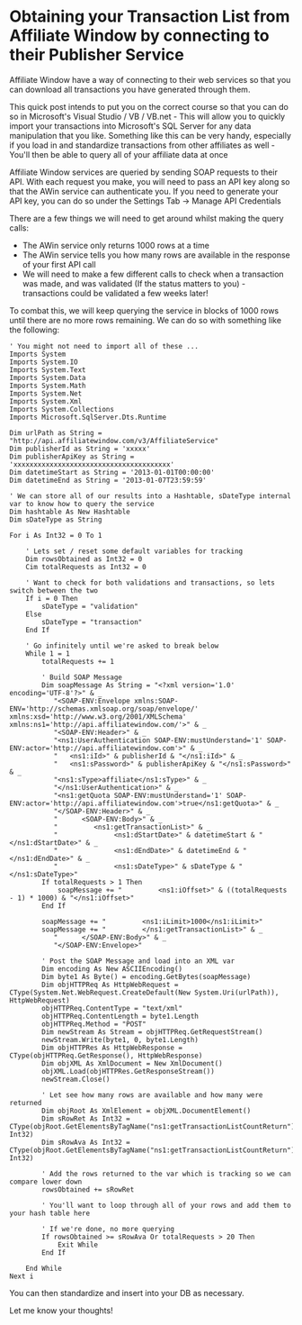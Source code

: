 # Obtaining your Transaction List from Affiliate Window by connecting to their Publisher Service

Affiliate Window have a way of connecting to their web services so that you can download all transactions you have generated through them.

This quick post intends to put you on the correct course so that you can do so in Microsoft's Visual Studio / VB / VB.net - This will allow you to quickly import your transactions into Microsoft's SQL Server for any data manipulation that you like. Something like this can be very handy, especially if you load in and standardize transactions from other affiliates as well - You'll then be able to query all of your affiliate data at once

Affiliate Window services are queried by sending SOAP requests to their API. With each request you make, you will need to pass an API key along so that the AWin service can authenticate you. If you need to generate your API key, you can do so under the Settings Tab -> Manage API Credentials

There are a few things we will need to get around whilst making the query calls:

* The AWin service only returns 1000 rows at a time
* The AWin service tells you how many rows are available in the response of your first API call
* We will need to make a few different calls to check when a transaction was made, and was validated (If the status matters to you) - transactions could be validated a few weeks later!

To combat this, we will keep querying the service in blocks of 1000 rows until there are no more rows remaining. We can do so with something like the following:

```clike
' You might not need to import all of these ...
Imports System
Imports System.IO
Imports System.Text
Imports System.Data
Imports System.Math
Imports System.Net
Imports System.Xml
Imports System.Collections
Imports Microsoft.SqlServer.Dts.Runtime

Dim urlPath as String = "http://api.affiliatewindow.com/v3/AffiliateService"
Dim publisherId as String = 'xxxxx'
Dim publisherApiKey as String = 'xxxxxxxxxxxxxxxxxxxxxxxxxxxxxxxxxxxxxxx'
Dim datetimeStart as String = '2013-01-01T00:00:00'
Dim datetimeEnd as String = '2013-01-07T23:59:59'

' We can store all of our results into a Hashtable, sDateType internal var to know how to query the service
Dim hashtable As New Hashtable
Dim sDateType as String

For i As Int32 = 0 To 1

    ' Lets set / reset some default variables for tracking
    Dim rowsObtained as Int32 = 0
    Cim totalRequests as Int32 = 0

    ' Want to check for both validations and transactions, so lets switch between the two
    If i = 0 Then
        sDateType = "validation"
    Else
        sDateType = "transaction"
    End If

    ' Go infinitely until we're asked to break below
    While 1 = 1
        totalRequests += 1

        ' Build SOAP Message
        Dim soapMessage As String = "<?xml version='1.0' encoding='UTF-8'?>" & _
           "<SOAP-ENV:Envelope xmlns:SOAP-ENV='http://schemas.xmlsoap.org/soap/envelope/'  xmlns:xsd='http://www.w3.org/2001/XMLSchema'  xmlns:ns1='http://api.affiliatewindow.com/'>" & _
           "<SOAP-ENV:Header>" & _
           "<ns1:UserAuthentication SOAP-ENV:mustUnderstand='1' SOAP-ENV:actor='http://api.affiliatewindow.com'>" & _
           "   <ns1:iId>" & publisherId & "</ns1:iId>" & _
           "   <ns1:sPassword>" & publisherApiKey & "</ns1:sPassword>" & _
           "<ns1:sType>affiliate</ns1:sType>" & _
           "</ns1:UserAuthentication>" & _
           "<ns1:getQuota SOAP-ENV:mustUnderstand='1' SOAP-ENV:actor='http://api.affiliatewindow.com'>true</ns1:getQuota>" & _
           "</SOAP-ENV:Header>" & _
           "      <SOAP-ENV:Body>" & _
           "         <ns1:getTransactionList>" & _
           "              <ns1:dStartDate>" & datetimeStart & "</ns1:dStartDate>" & _
           "              <ns1:dEndDate>" & datetimeEnd & "</ns1:dEndDate>" & _
           "              <ns1:sDateType>" & sDateType & "</ns1:sDateType>"
        If totalRequests > 1 Then
            soapMessage += "         <ns1:iOffset>" & ((totalRequests - 1) * 1000) & "</ns1:iOffset>"
        End If

        soapMessage += "         <ns1:iLimit>1000</ns1:iLimit>"
        soapMessage += "         </ns1:getTransactionList>" & _
           "      </SOAP-ENV:Body>" & _
           "</SOAP-ENV:Envelope>"

        ' Post the SOAP Message and load into an XML var
        Dim encoding As New ASCIIEncoding()
        Dim byte1 As Byte() = encoding.GetBytes(soapMessage)
        Dim objHTTPReq As HttpWebRequest = CType(System.Net.WebRequest.CreateDefault(New System.Uri(urlPath)), HttpWebRequest)
        objHTTPReq.ContentType = "text/xml"
        objHTTPReq.ContentLength = byte1.Length
        objHTTPReq.Method = "POST"
        Dim newStream As Stream = objHTTPReq.GetRequestStream()
        newStream.Write(byte1, 0, byte1.Length)
        Dim objHTTPRes As HttpWebResponse = CType(objHTTPReq.GetResponse(), HttpWebResponse)
        Dim objXML As XmlDocument = New XmlDocument()
        objXML.Load(objHTTPRes.GetResponseStream())
        newStream.Close()

        ' Let see how many rows are available and how many were returned
        Dim objRoot As XmlElement = objXML.DocumentElement()
        Dim sRowRet As Int32 = CType(objRoot.GetElementsByTagName("ns1:getTransactionListCountReturn").Item(0).ChildNodes.Item(0).InnerText, Int32)
        Dim sRowAva As Int32 = CType(objRoot.GetElementsByTagName("ns1:getTransactionListCountReturn").Item(0).ChildNodes.Item(1).InnerText, Int32)

        ' Add the rows returned to the var which is tracking so we can compare lower down
        rowsObtained += sRowRet

        ' You'll want to loop through all of your rows and add them to your hash table here

        ' If we're done, no more querying
        If rowsObtained >= sRowAva Or totalRequests > 20 Then
            Exit While
        End If

    End While
Next i
```

You can then standardize and insert into your DB as necessary.

Let me know your thoughts!
